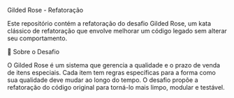 Gilded Rose - Refatoração

Este repositório contém a refatoração do desafio Gilded Rose, um kata clássico de refatoração que envolve melhorar um código legado sem alterar seu comportamento.

📌 Sobre o Desafio

O Gilded Rose é um sistema que gerencia a qualidade e o prazo de venda de itens especiais. Cada item tem regras específicas para a forma como sua qualidade deve mudar ao longo do tempo. O desafio propõe a refatoração do código original para torná-lo mais limpo, modular e testável.